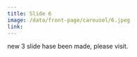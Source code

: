 ```yaml
---
title: Slide 6
image: /data/front-page/carousel/6.jpeg
link: 
---
```

new 3 slide hase been made, please visit.
